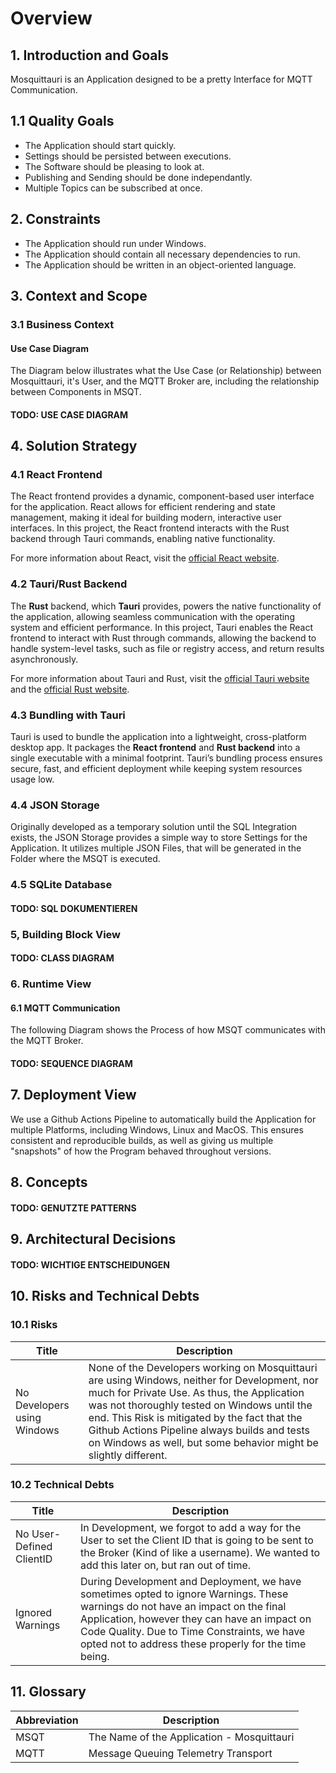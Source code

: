# Overview

## 1. Introduction and Goals

Mosquittauri is an Application designed to be a pretty Interface for MQTT Communication.

## 1.1 Quality Goals

- The Application should start quickly.
- Settings should be persisted between executions.
- The Software should be pleasing to look at.
- Publishing and Sending should be done independantly.
- Multiple Topics can be subscribed at once.

## 2. Constraints

- The Application should run under Windows.
- The Application should contain all necessary dependencies to run.
- The Application should be written in an object-oriented language.

## 3. Context and Scope

### 3.1 Business Context

#### Use Case Diagram

The Diagram below illustrates what the Use Case (or Relationship) between Mosquittauri, it's User, and the MQTT Broker are, including the relationship between Components in MSQT.

#### TODO: USE CASE DIAGRAM

## 4. Solution Strategy

### 4.1 React Frontend

The React frontend provides a dynamic, component-based user interface for the application. React allows for efficient rendering and state management, making it ideal for building modern, interactive user interfaces. In this project, the React frontend interacts with the Rust backend through Tauri commands, enabling native functionality.

For more information about React, visit the [official React website](https://reactjs.org/).

### 4.2 Tauri/Rust Backend

The **Rust** backend, which **Tauri** provides, powers the native functionality of the application, allowing seamless communication with the operating system and efficient performance. In this project, Tauri enables the React frontend to interact with Rust through commands, allowing the backend to handle system-level tasks, such as file or registry access, and return results asynchronously.

For more information about Tauri and Rust, visit the [official Tauri website](https://tauri.app/) and the [official Rust website](https://www.rust-lang.org/).

### 4.3 Bundling with Tauri

Tauri is used to bundle the application into a lightweight, cross-platform desktop app. It packages the **React frontend** and **Rust backend** into a single executable with a minimal footprint. Tauri’s bundling process ensures secure, fast, and efficient deployment while keeping system resources usage low.

### 4.4 JSON Storage

Originally developed as a temporary solution until the SQL Integration exists, the JSON Storage provides a simple way to store Settings for the Application. It utilizes multiple JSON Files, that will be generated in the Folder where the MSQT is executed.

### 4.5 SQLite Database

#### TODO: SQL DOKUMENTIEREN

### 5, Building Block View

#### TODO: CLASS DIAGRAM

### 6. Runtime View

#### 6.1 MQTT Communication

The following Diagram shows the Process of how MSQT communicates with the MQTT Broker.

#### TODO: SEQUENCE DIAGRAM

## 7. Deployment View

We use a Github Actions Pipeline to automatically build the Application for multiple Platforms, including Windows, Linux and MacOS. This ensures consistent and reproducible builds, as well as giving us multiple "snapshots" of how the Program behaved throughout versions.

## 8. Concepts

#### TODO: GENUTZTE PATTERNS

## 9. Architectural Decisions

#### TODO: WICHTIGE ENTSCHEIDUNGEN

## 10. Risks and Technical Debts

### 10.1 Risks

| Title                       | Description                                                                                                                                                                                                                                                                                                                                                      |
| --------------------------- | ---------------------------------------------------------------------------------------------------------------------------------------------------------------------------------------------------------------------------------------------------------------------------------------------------------------------------------------------------------------- |
| No Developers using Windows | None of the Developers working on Mosquittauri are using Windows, neither for Development, nor much for Private Use. As thus, the Application was not thoroughly tested on Windows until the end. This Risk is mitigated by the fact that the Github Actions Pipeline always builds and tests on Windows as well, but some behavior might be slightly different. |

### 10.2 Technical Debts

| Title                    | Description                                                                                                                                                                                                                                                                             |
| ------------------------ | --------------------------------------------------------------------------------------------------------------------------------------------------------------------------------------------------------------------------------------------------------------------------------------- |
| No User-Defined ClientID | In Development, we forgot to add a way for the User to set the Client ID that is going to be sent to the Broker (Kind of like a username). We wanted to add this later on, but ran out of time.                                                                                         |
| Ignored Warnings         | During Development and Deployment, we have sometimes opted to ignore Warnings. These warnings do not have an impact on the final Application, however they can have an impact on Code Quality. Due to Time Constraints, we have opted not to address these properly for the time being. |

## 11. Glossary

| Abbreviation | Description                                |
| ------------ | ------------------------------------------ |
| MSQT         | The Name of the Application - Mosquittauri |
| MQTT         | Message Queuing Telemetry Transport        |
